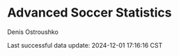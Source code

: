 # Advanced Soccer Statistics
Denis Ostroushko

<!-- gfm -->

Last successful data update: 2024-12-01 17:16:16 CST
